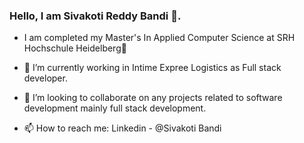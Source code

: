 ### Hello, I am Sivakoti Reddy Bandi 👋. 

-    I am completed my Master's In Applied Computer Science at SRH Hochschule Heidelberg👋

- 🔭 I’m currently working in Intime Expree Logistics as Full stack developer.

- 👯 I’m looking to collaborate on any projects related to software development mainly full stack development.

- 📫 How to reach me: Linkedin - @Sivakoti Bandi
